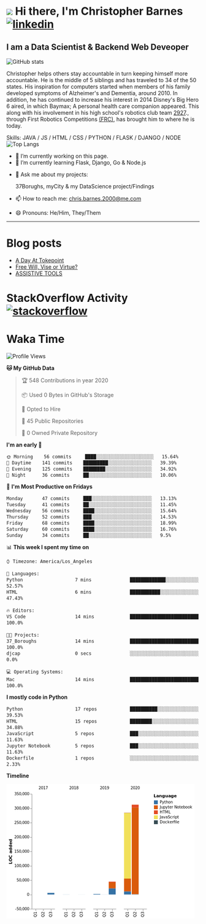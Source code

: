 # <img src="https://raw.githubusercontent.com/sidbelbase/sidbelbase/master/wave.gif" width="30px"> Hi there, I'm Christopher Barnes [<img src='https://cdn.jsdelivr.net/npm/simple-icons@3.0.1/icons/linkedin.svg' alt='linkedin' height='40'>](https://www.linkedin.com/in/chrisbarnes2000/)
<!-- [<img src='https://cdn.jsdelivr.net/npm/simple-icons@3.0.1/icons/instagram.svg' alt='instagram' height='40'>](https://www.instagram.com/dragon_dominant/)
[<img src='https://cdn.jsdelivr.net/npm/simple-icons@3.0.1/icons/twitter.svg' alt='twitter' height='40'>](https://twitter.com/Dragon_Dominant) -->

## I am a Data Scientist & Backend Web Deveoper

![GitHub stats](https://github-readme-stats.vercel.app/api?username=ChrisBarnes7404&show_icons=true&hide_title=true)

<!-- ![I am a Data Scientist](https://arturssmirnovs.github.io/github-profile-readme-generator/images/banner.png) -->

Christopher helps others stay accountable in turn keeping himself more accountable. He is the middle of 5 siblings and has traveled to 34 of the 50 states. His inspiration for computers started when members of his family developed symptoms of Alzheimer's and Dementia, around 2010. In addition, he has continued to increase his interest in 2014 Disney's Big Hero 6 aired, in which Baymax; A personal health care companion appeared. This along with his involvement in his high school's robotics club team [2927](https://frc-events.firstinspires.org/team/2927)., through First Robotics Competitions [(FRC)](https://www.firstinspires.org/robotics/frc), has brought him to where he is today.

Skills: JAVA / JS / HTML / CSS / PYTHON / FLASK / DJANGO / NODE
![Top Langs](https://github-readme-stats.vercel.app/api/top-langs/?username=ChrisBarnes7404&layout=compact)

- 🔭 I’m currently working on this page.
- 🌱 I’m currently learning Flask, Django, Go & Node.js
<!-- - 👯 I’m looking to collaborate on -  -->
<!-- - 🤔 I’m looking for help with -  -->
- 💬 Ask me about my projects:

    37Borughs, myCity & my DataScience project/Findings
- 📫 How to reach me: chris.barnes.2000@me.com
- 😄 Pronouns: He/Him, They/Them
<!-- - ⚡ Fun fact: -  -->

---

<!-- ![Profile views](https://gpvc.arturio.dev/ChrisBarnes7404) -->

# Blog posts
<!-- BLOG-POST-LIST:START -->
- [A Day At Tokepoint](https://medium.com/@christopher.barnes/a-day-at-tokepoint-f8e7b2aec53d?source=rss-1448bbd2ea82------2)
- [Free Will, Vise or Virtue?](https://medium.com/@christopher.barnes/free-will-vise-or-virtue-ca3b54a37d9?source=rss-1448bbd2ea82------2)
- [ASSISTIVE TOOLS](https://medium.com/@christopher.barnes/assistive-tools-5910f4623b15?source=rss-1448bbd2ea82------2)
<!-- BLOG-POST-LIST:END -->

# StackOverflow Activity [<img src='https://cdn.jsdelivr.net/npm/simple-icons@3.0.1/icons/stackoverflow.svg' alt='stackoverflow' height='40'>](https://stackoverflow.com/users/13986242)
<!-- STACKOVERFLOW:START -->
<!-- STACKOVERFLOW:END -->

# Waka Time
<!--START_SECTION:waka-->
![Profile Views](http://img.shields.io/badge/Profile%20Views-83-blue)

**🐱 My GitHub Data** 

> 🏆 548 Contributions in year 2020
 > 
> 📦 Used 0 Bytes in GitHub's Storage 
 > 
> 💼 Opted to Hire
 > 
> 📜 45 Public Repositories 
 > 
> 🔑 0 Owned Private Repository 
 > 
**I'm an early 🐤** 

```text
🌞 Morning    56 commits     ████░░░░░░░░░░░░░░░░░░░░░   15.64% 
🌆 Daytime    141 commits    █████████░░░░░░░░░░░░░░░░   39.39% 
🌃 Evening    125 commits    ████████░░░░░░░░░░░░░░░░░   34.92% 
🌙 Night      36 commits     ██░░░░░░░░░░░░░░░░░░░░░░░   10.06%

```
📅 **I'm Most Productive on Fridays** 

```text
Monday       47 commits     ███░░░░░░░░░░░░░░░░░░░░░░   13.13% 
Tuesday      41 commits     ██░░░░░░░░░░░░░░░░░░░░░░░   11.45% 
Wednesday    56 commits     ████░░░░░░░░░░░░░░░░░░░░░   15.64% 
Thursday     52 commits     ███░░░░░░░░░░░░░░░░░░░░░░   14.53% 
Friday       68 commits     ████░░░░░░░░░░░░░░░░░░░░░   18.99% 
Saturday     60 commits     ████░░░░░░░░░░░░░░░░░░░░░   16.76% 
Sunday       34 commits     ██░░░░░░░░░░░░░░░░░░░░░░░   9.5%

```


📊 **This week I spent my time on** 

```text
⌚︎ Timezone: America/Los_Angeles

💬 Languages: 
Python                   7 mins              █████████████░░░░░░░░░░░░   52.57% 
HTML                     6 mins              ███████████░░░░░░░░░░░░░░   47.43%

🔥 Editors: 
VS Code                  14 mins             █████████████████████████   100.0%

🐱‍💻 Projects: 
37_Boroughs              14 mins             █████████████████████████   100.0% 
djcap                    0 secs              ░░░░░░░░░░░░░░░░░░░░░░░░░   0.0%

💻 Operating Systems: 
Mac                      14 mins             █████████████████████████   100.0%

```

**I mostly code in Python** 

```text
Python                   17 repos            ██████████░░░░░░░░░░░░░░░   39.53% 
HTML                     15 repos            ████████░░░░░░░░░░░░░░░░░   34.88% 
JavaScript               5 repos             ███░░░░░░░░░░░░░░░░░░░░░░   11.63% 
Jupyter Notebook         5 repos             ███░░░░░░░░░░░░░░░░░░░░░░   11.63% 
Dockerfile               1 repos             ░░░░░░░░░░░░░░░░░░░░░░░░░   2.33%

```


**Timeline**

![Chart not found](https://github.com/ChrisBarnes7404/ChrisBarnes7404/blob/master/charts/bar_graph.png) 


<!--END_SECTION:waka-->

<!-- ### Readme inspiration from

[<img align="left" src="https://github-readme-stats.vercel.app/api/pin/?username=arturssmirnovs&repo=github-profile-readme-generator" />
](https://github.com/arturssmirnovs/github-profile-readme-generator)

[<img src="https://github-readme-stats.vercel.app/api/pin/?username=anuraghazra&repo=github-readme-stats" />
](https://github.com/anuraghazra/github-readme-stats)

<br>

[<img align="left" src="https://github-readme-stats.vercel.app/api/pin/?username=gautamkrishnar&repo=blog-post-workflow" />
](https://github.com/gautamkrishnar/blog-post-workflow)

[<img src="https://github-readme-stats.vercel.app/api/pin/?username=anmol098&repo=waka-readme-stats" />
](https://github.com/anmol098/waka-readme-stats)

<br>

[<img align="left" src="https://github-readme-stats.vercel.app/api/pin/?username=avinal&repo=Profile-Readme-WakaTime" />
](https://github.com/avinal/Profile-Readme-WakaTime)

-->
